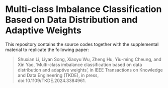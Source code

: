 # Multi-class Imbalance Classification Based on Data Distribution and Adaptive Weights

This repository contains the source codes together with the supplemental material to replicate the following paper:

> Shuxian Li, Liyan Song, Xiaoyu Wu, Zheng Hu, Yiu-ming Cheung, and Xin Yao, ‘Multi-class imbalance classification based on data distribution and adaptive weights’, in IEEE Transactions on Knowledge and Data Engineering (TKDE), in press, doi:10.1109/TKDE.2024.3384961.

